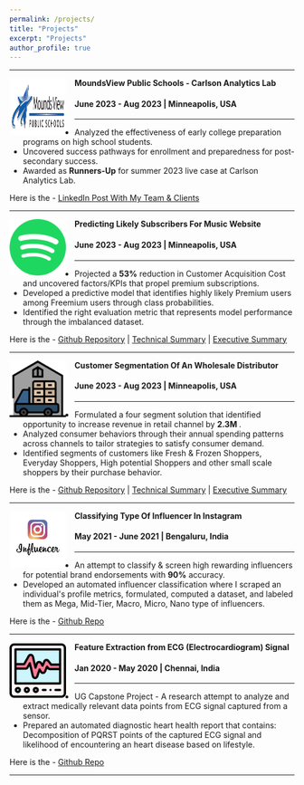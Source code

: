 ```yaml
---
permalink: /projects/
title: "Projects"
excerpt: "Projects"
author_profile: true
---
```


-----
<img align="left" height="100" width="100" src="../images/MV.jpg" style="padding-right:15px">

**MoundsView Public Schools - Carlson Analytics Lab**
#### June 2023 - Aug 2023 | Minneapolis, USA

-----
*	Analyzed the effectiveness of early college preparation programs on high school students.
*	Uncovered success pathways for enrollment and preparedness for post-secondary success.
*	Awarded as <strong>Runners-Up</strong> for summer 2023 live case at Carlson Analytics Lab. <br>

Here is the - [LinkedIn Post With My Team & Clients](https://www.linkedin.com/posts/carlson-analytics-lab_analytics-umnproud-activity-7099444600993419264-2eS6?utm_source=share&utm_medium=member_desktop)

-----

<img align="left" height="100" width="100" src="../images/MD.png" style="padding-right:15px">

**Predicting Likely Subscribers For Music Website**
#### June 2023 - Aug 2023 | Minneapolis, USA

-----
*	Projected a <strong>53%</strong> reduction in Customer Acquisition Cost and uncovered factors/KPIs that propel premium subscriptions.
*	Developed a predictive model that identifies highly likely Premium users among Freemium users through class probabilities.
*	Identified the right evaluation metric that represents model performance through the imbalanced dataset. <br>

Here is the - [Github Repository](https://github.com/praveenpkay/Freemium-To-Premium-Predict-Likely-Subscribers) | [Technical Summary](https://github.com/praveenpkay/Freemium-To-Premium-Predict-Likely-Subscribers/blob/main/Freemium%20to%20Premium%20Technical%20Document.pdf) | [Executive Summary](https://github.com/praveenpkay/Freemium-To-Premium-Predict-Likely-Subscribers/blob/main/XYZ%20-%20Freemium%20to%20Premium%20Deck.pdf)

-----
<img align="left" height="100" width="100" src="../images/WS.png" style="padding-right:15px">

**Customer Segmentation Of An Wholesale Distributor**
#### June 2023 - Aug 2023 | Minneapolis, USA

-----
*	Formulated a four segment solution that identified opportunity to increase revenue in retail channel by <strong>2.3M </strong>.
*	Analyzed consumer behaviors through their annual spending patterns across channels to tailor strategies to satisfy consumer demand.
*	Identified segments of customers like Fresh & Frozen Shoppers, Everyday Shoppers, High potential Shoppers and other small scale shoppers by their purchase behavior. <br>

Here is the - [Github Repository](https://github.com/praveenpkay/Customer-Segmentation-Wholesale-distributor) | [Technical Summary](https://github.com/praveenpkay/Customer-Segmentation-Wholesale-distributor/blob/main/Technical%20Document.pdf) | [Executive Summary](https://github.com/praveenpkay/Customer-Segmentation-Wholesale-distributor/blob/main/Executive%20Summary.pdf)

-----
<img align="left" height="100" width="100" src="../images/sales.jpg" style="padding-right:15px">

**Classifying Type Of Influencer In Instagram**
#### May 2021 - June 2021 | Bengaluru, India

-----
*	An attempt to classify & screen high rewarding influencers for potential brand endorsements with <strong>90%</strong> accuracy. 
*	Developed an automated influencer classification where I scraped an individual's profile metrics, formulated, computed a dataset, and labeled them as Mega, Mid-Tier, Macro, Micro, Nano type of influencers.<br>

Here is the - [Github Repo](https://github.com/praveenpkay/Instagram-Influencer-Classification)

-----
<img align="left" height="100" width="100" src="../images/Rotten.png" style="padding-right:15px">

**Feature Extraction from ECG (Electrocardiogram) Signal**
#### Jan 2020 - May 2020 | Chennai, India

-----
*	UG Capstone Project - A research attempt to analyze and extract medically relevant data points from ECG signal captured from a sensor.
*	Prepared an automated diagnostic heart health report that contains: Decomposition of PQRST points of the captured ECG signal and likelihood of encountering an heart disease based on lifestyle. <br>

Here is the - [Github Repo](https://github.com/praveenpkay/ECG-feature-extraction-signal-analysis)

-----
